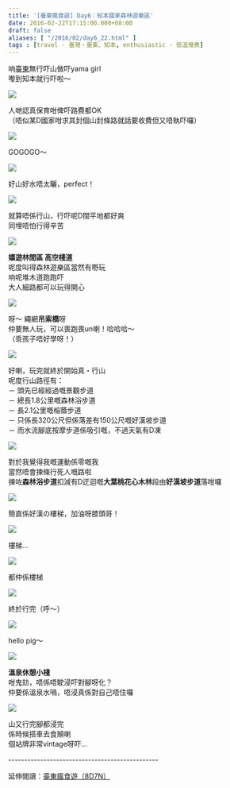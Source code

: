 ```yaml
---
title: '[臺東瘋食遊] Day6：知本國家森林遊樂區'
date: 2016-02-22T17:15:00.000+08:00
draft: false
aliases: [ "/2016/02/day6_22.html" ]
tags : [travel - 臺灣・臺東、知本, enthusiastic - 低溫慢煮]
---
```


响[臺東](https://hidie.net/taitung5h/)無行吓山做吓yama girl  
嚟到知本就行吓啦～  

![](/images/taitung6e1.jpg)

人哋認真保育咁俾吓路費都OK  
（唔似某D國家咁求其封個山封條路就話要收費但又唔執吓囉）  

![](/images/taitung6e2.jpg)

GOGOGO～  

![](/images/taitung6e.jpg)

好山好水唔太曬，perfect！  

![](/images/taitung6e3.jpg)

就算唔係行山，行吓呢D闊平地都好爽  
同埋唔怕行得辛苦  

![](/images/taitung6e4.jpg)

**嬉遊林間區 高空棧道**  
呢度叫得森林遊樂區當然有嘢玩  
响呢堆木道跑跑吓  
大人細路都可以玩得開心  

![](/images/taitung6e5.jpg)

呀～ 繩網**吊索橋**呀  
仲要無人玩，可以喪跑喪un喇！哈哈哈～  
（乖孩子唔好學呀！）  

![](/images/taitung6e6.jpg)

好喇，玩完就終於開始真・行山  
呢度行山路徑有：  
－ 頭先已經經過嘅景觀步道  
－ 總長1.8公里嘅森林浴步道  
－ 長2.1公里嘅榕蔭步道  
－ 只係長320公尺但係落差有150公尺嘅好漢坡步道  
－ 而水流腳底按摩步道係吸引嘅，不過天氣有D凍  

![](/images/taitung6e7.jpg)

對於我覺得我嘅運動係零嘅我  
當然唔會揀條行死人嘅路啦  
揀咗**森林浴步道**扣減有D迂迴嘅**大葉桃花心木林**段由**好漢坡步道**落咁囉  

![](/images/taitung6e8.jpg)

簡直係好漢の樓梯，加油呀膝頭哥！  

![](/images/taitung6e9.jpg)

樓梯...  

![](/images/taitung6e10.jpg)

都仲係樓梯  

![](/images/taitung6e11.jpg)

終於行完（呼～）  

![](/images/taitung6e12.jpg)

hello pig～  

![](/images/taitung6e13.jpg)

**溫泉休憩小棧**  
咁鬼攰，唔係唔駛浸吓對腳呀化？  
仲要係溫泉水喎，唔浸真係對自己唔住囉  

![](/images/taitung6e14.jpg)

山又行完腳都浸完  
係時候搭車去食顛喇  
個站牌非常vintage呀吓...  
  
\-----------------------------------------------  
  
延伸閱讀：[臺東瘋食遊（8D7N）](https://hidie.net/taitung8d7n/)
